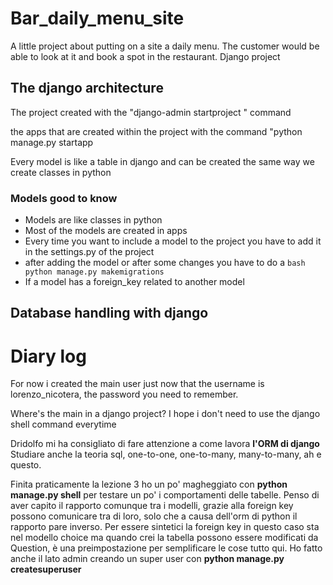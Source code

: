 # Bar_daily_menu_site
A little project about putting on a site a daily menu. The customer would be able to look at it and book a spot in the restaurant. Django project



## The django architecture
The project created with the "django-admin startproject <project name> <directory name>" command

the apps that are created within the project with the command "python manage.py startapp <directory>

Every model is like a table in django and can be created the same way we create classes in python



### Models good to know
- Models are like classes in python
- Most of the models are created in apps
- Every time you want to include a model to the project you have to add it in the settings.py of the project
- after adding the model or after some changes you have to do a ```bash python manage.py makemigrations```
- If a model has a foreign_key related to another model



## Database handling with django


# Diary log
For now i created the main user
just now that the username is lorenzo_nicotera, the password you need to remember.

Where's the main in a django project? I hope i don't need to use the django shell command everytime

Dridolfo mi ha consigliato di fare attenzione a come lavora **l'ORM di django**
Studiare anche la teoria sql, one-to-one, one-to-many, many-to-many, ah e questo.

Finita praticamente la lezione 3 ho un po' magheggiato con **python manage.py shell** per testare un po' i comportamenti delle tabelle.
Penso di aver capito il rapporto comunque tra i modelli, grazie alla foreign key possono comunicare tra di loro, solo che a causa dell'orm di python il rapporto pare inverso. Per essere sintetici la foreign key in questo caso sta nel modello choice ma quando crei la tabella possono essere modificati da Question, è una preimpostazione per semplificare le cose tutto qui.
Ho fatto anche il lato admin creando un super user con **python manage.py createsuperuser**
